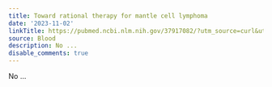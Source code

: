 ```yaml
---
title: Toward rational therapy for mantle cell lymphoma
date: '2023-11-02'
linkTitle: https://pubmed.ncbi.nlm.nih.gov/37917082/?utm_source=curl&utm_medium=rss&utm_campaign=journals&utm_content=7603509&fc=None&ff=20231103180851&v=2.17.9.post6+86293ac
source: Blood
description: No ...
disable_comments: true
---
```

No ...